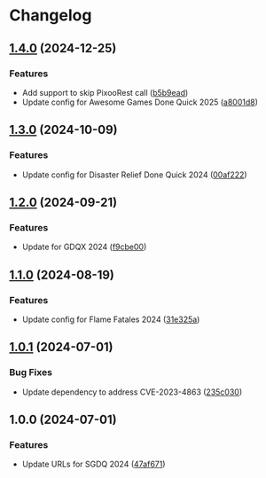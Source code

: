 # Changelog

## [1.4.0](https://github.com/dsdude123/DivoomDoneQuick/compare/v1.3.0...v1.4.0) (2024-12-25)


### Features

* Add support to skip PixooRest call ([b5b9ead](https://github.com/dsdude123/DivoomDoneQuick/commit/b5b9eadcde5c7af703d7fb49ec2b553b3d19c88a))
* Update config for Awesome Games Done Quick 2025 ([a8001d8](https://github.com/dsdude123/DivoomDoneQuick/commit/a8001d8b51d87e9b4bb7deef75fedb864a2cfffd))

## [1.3.0](https://github.com/dsdude123/DivoomDoneQuick/compare/v1.2.0...v1.3.0) (2024-10-09)


### Features

* Update config for Disaster Relief Done Quick 2024 ([00af222](https://github.com/dsdude123/DivoomDoneQuick/commit/00af2228b48494b0344a1a5a3c680257b811f52d))

## [1.2.0](https://github.com/dsdude123/DivoomDoneQuick/compare/v1.1.0...v1.2.0) (2024-09-21)


### Features

* Update for GDQX 2024 ([f9cbe00](https://github.com/dsdude123/DivoomDoneQuick/commit/f9cbe00bed4d039c7794c8f0e53c156865664cac))

## [1.1.0](https://github.com/dsdude123/DivoomDoneQuick/compare/v1.0.1...v1.1.0) (2024-08-19)


### Features

* Update config for Flame Fatales 2024 ([31e325a](https://github.com/dsdude123/DivoomDoneQuick/commit/31e325a01bc625824a060e00bd10ca530d90cd3d))

## [1.0.1](https://github.com/dsdude123/DivoomDoneQuick/compare/v1.0.0...v1.0.1) (2024-07-01)


### Bug Fixes

* Update dependency to address CVE-2023-4863 ([235c030](https://github.com/dsdude123/DivoomDoneQuick/commit/235c0309d440cbf3adf37c560307799c82f39b56))

## 1.0.0 (2024-07-01)


### Features

* Update URLs for SGDQ 2024 ([47af671](https://github.com/dsdude123/DivoomDoneQuick/commit/47af671ec4ecda0b1d25a88dedc7da85abeaa68c))
